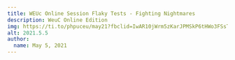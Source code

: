 ```yaml
---
title: WEUc Online Session Flaky Tests - Fighting Nightmares
description: WeuC Online Edition
img: https://ti.to/phpuceu/may21?fbclid=IwAR10jWrm5zKarJPMSkP6tHWo3FSsT8_DHFKb93G_yl5aOxEBYZ7jQhc3Aj8
alt: 2021.5.5
author:
  name: May 5, 2021
---
```

